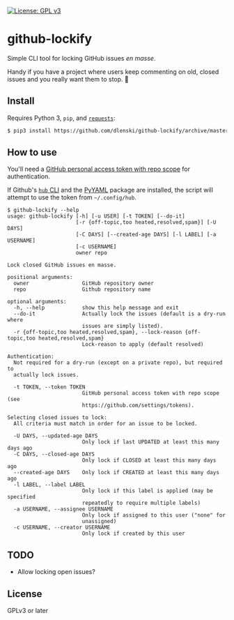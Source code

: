 [![License: GPL v3](https://img.shields.io/badge/License-GPL%20v3-blue.svg)](https://www.gnu.org/licenses/gpl-3.0)

# github-lockify

Simple CLI tool for locking GitHub issues _en masse_.

Handy if you have a project where users keep commenting on old, closed issues and you really want them to stop. 😬

## Install

Requires Python 3, `pip`, and [`requests`](https://docs.python-requests.org):

```sh
$ pip3 install https://github.com/dlenski/github-lockify/archive/master.zip
```

## How to use

You'll need a [GitHub personal access token with repo scope](https://github.com/settings/tokens)
for authentication.

If Github's [`hub` CLI](https://github.com/github/hub) and the [PyYAML](https://pyyaml.org) package are installed,
the script will attempt to use the token from `~/.config/hub`.

```
$ github-lockify --help
usage: github-lockify [-h] [-u USER] [-t TOKEN] [--do-it]
                      [-r {off-topic,too heated,resolved,spam}] [-U DAYS]
                      [-C DAYS] [--created-age DAYS] [-l LABEL] [-a USERNAME]
                      [-c USERNAME]
                      owner repo

Lock closed GitHub issues en masse.

positional arguments:
  owner                 GitHub repository owner
  repo                  Github repository name

optional arguments:
  -h, --help            show this help message and exit
  --do-it               Actually lock the issues (default is a dry-run where
                        issues are simply listed).
  -r {off-topic,too heated,resolved,spam}, --lock-reason {off-topic,too heated,resolved,spam}
                        Lock-reason to apply (default resolved)

Authentication:
  Not required for a dry-run (except on a private repo), but required to
  actually lock issues.

  -t TOKEN, --token TOKEN
                        GitHub personal access token with repo scope (see
                        https://github.com/settings/tokens).

Selecting closed issues to lock:
  All criteria must match in order for an issue to be locked.

  -U DAYS, --updated-age DAYS
                        Only lock if last UPDATED at least this many days ago
  -C DAYS, --closed-age DAYS
                        Only lock if CLOSED at least this many days ago
  --created-age DAYS    Only lock if CREATED at least this many days ago
  -l LABEL, --label LABEL
                        Only lock if this label is applied (may be specified
                        repeatedly to require multiple labels)
  -a USERNAME, --assignee USERNAME
                        Only lock if assigned to this user ("none" for
                        unassigned)
  -c USERNAME, --creator USERNAME
                        Only lock if created by this user
```

## TODO

* Allow locking open issues?

## License

GPLv3 or later
